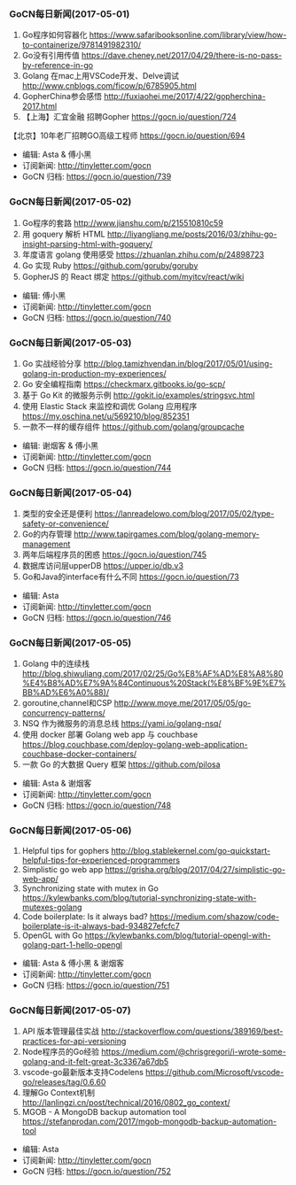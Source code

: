 ### GoCN每日新闻(2017-05-01)

1. Go程序如何容器化 https://www.safaribooksonline.com/library/view/how-to-containerize/9781491982310/
2. Go没有引用传值 https://dave.cheney.net/2017/04/29/there-is-no-pass-by-reference-in-go
3. Golang 在mac上用VSCode开发、Delve调试 http://www.cnblogs.com/ficow/p/6785905.html
4. GopherChina参会感悟 http://fuxiaohei.me/2017/4/22/gopherchina-2017.html
5. 【上海】汇宜金融 招聘Gopher https://gocn.io/question/724

【北京】10年老厂招聘GO高级工程师 https://gocn.io/question/694

* 编辑: Asta & 傅小黑
* 订阅新闻: http://tinyletter.com/gocn
* GoCN 归档: https://gocn.io/question/739

### GoCN每日新闻(2017-05-02)

1. Go程序的套路 http://www.jianshu.com/p/215510810c59
2. 用 goquery 解析 HTML http://liyangliang.me/posts/2016/03/zhihu-go-insight-parsing-html-with-goquery/
3. 年度语言 golang 使用感受 https://zhuanlan.zhihu.com/p/24898723
4. Go 实现 Ruby https://github.com/goruby/goruby
5. GopherJS 的 React 绑定 https://github.com/myitcv/react/wiki

* 编辑: 傅小黑
* 订阅新闻: http://tinyletter.com/gocn
* GoCN 归档: https://gocn.io/question/740

### GoCN每日新闻(2017-05-03)

1. Go 实战经验分享 http://blog.tamizhvendan.in/blog/2017/05/01/using-golang-in-production-my-experiences/
2. Go 安全编程指南 https://checkmarx.gitbooks.io/go-scp/
3. 基于 Go Kit 的微服务示例 http://gokit.io/examples/stringsvc.html
4. 使用 Elastic Stack 来监控和调优 Golang 应用程序 https://my.oschina.net/u/569210/blog/852351
5. 一款不一样的缓存组件 https://github.com/golang/groupcache

* 编辑: 谢烟客 & 傅小黑
* 订阅新闻: http://tinyletter.com/gocn
* GoCN 归档: https://gocn.io/question/744

### GoCN每日新闻(2017-05-04)

1. 类型的安全还是便利 https://lanreadelowo.com/blog/2017/05/02/type-safety-or-convenience/
2. Go的内存管理 http://www.tapirgames.com/blog/golang-memory-management
3. 两年后端程序员的困惑 https://gocn.io/question/745
4. 数据库访问层upperDB https://upper.io/db.v3
5. Go和Java的interface有什么不同 https://gocn.io/question/73

* 编辑: Asta
* 订阅新闻: http://tinyletter.com/gocn
* GoCN 归档: https://gocn.io/question/746

### GoCN每日新闻(2017-05-05)

1. Golang 中的连续栈 http://blog.shiwuliang.com/2017/02/25/Go%E8%AF%AD%E8%A8%80%E4%B8%AD%E7%9A%84Continuous%20Stack(%E8%BF%9E%E7%BB%AD%E6%A0%88)/
2. goroutine,channel和CSP http://www.moye.me/2017/05/05/go-concurrency-patterns/
3. NSQ 作为微服务的消息总线 https://yami.io/golang-nsq/
4. 使用 docker 部署 Golang web app 与 couchbase https://blog.couchbase.com/deploy-golang-web-application-couchbase-docker-containers/
5. 一款 Go 的大数据 Query 框架 https://github.com/pilosa

* 编辑: Asta & 谢烟客
* 订阅新闻: http://tinyletter.com/gocn
* GoCN 归档: https://gocn.io/question/748

### GoCN每日新闻(2017-05-06)

1. Helpful tips for gophers http://blog.stablekernel.com/go-quickstart-helpful-tips-for-experienced-programmers
2. Simplistic go web app https://grisha.org/blog/2017/04/27/simplistic-go-web-app/
3. Synchronizing state with mutex in Go https://kylewbanks.com/blog/tutorial-synchronizing-state-with-mutexes-golang
4. Code boilerplate: Is it always bad? https://medium.com/shazow/code-boilerplate-is-it-always-bad-934827efcfc7
5. OpenGL with Go https://kylewbanks.com/blog/tutorial-opengl-with-golang-part-1-hello-opengl

* 编辑: Asta & 傅小黑 & 谢烟客
* 订阅新闻: http://tinyletter.com/gocn
* GoCN 归档: https://gocn.io/question/751

### GoCN每日新闻(2017-05-07)

1. API 版本管理最佳实战 http://stackoverflow.com/questions/389169/best-practices-for-api-versioning
2. Node程序员的Go经验 https://medium.com/@chrisgregori/i-wrote-some-golang-and-it-felt-great-3c3367a67db5
3. vscode-go最新版本支持Codelens https://github.com/Microsoft/vscode-go/releases/tag/0.6.60
4. 理解Go Context机制 http://lanlingzi.cn/post/technical/2016/0802_go_context/
5. MGOB - A MongoDB backup automation tool https://stefanprodan.com/2017/mgob-mongodb-backup-automation-tool

* 编辑: Asta
* 订阅新闻: http://tinyletter.com/gocn
* GoCN 归档: https://gocn.io/question/752